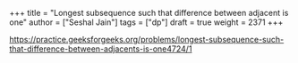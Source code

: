+++
title = "Longest subsequence such that difference between adjacent is one"
author = ["Seshal Jain"]
tags = ["dp"]
draft = true
weight = 2371
+++

<https://practice.geeksforgeeks.org/problems/longest-subsequence-such-that-difference-between-adjacents-is-one4724/1>
